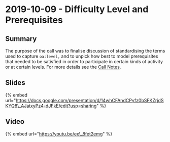 # 2019-10-09 - Difficulty Level and Prerequisites

## Summary

The purpose of the call was to finalise discussion of standardising the terms used to capture `oa:level,` and to unpick how best to model prerequisites that needed to be satisfied in order to participate in certain kinds of activity or at certain levels. For more details see the [Call Notes](https://docs.google.com/document/d/14oUWudYpZCrSbRA_oKFor9nCOn2sYInHJyHwZvRqyLw/edit?usp=sharing).

## Slides

{% embed url="https://docs.google.com/presentation/d/14whCFAndCPyfz0bSFKZrjdSKYQ8\_AJatxyPz4-dJFkE/edit?usp=sharing" %}

## Video

{% embed url="https://youtu.be/ee\_8fet2emg" %}



